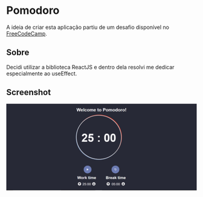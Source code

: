 # Pomodoro

A ideia de criar esta aplicação partiu de um desafio disponível no [FreeCodeCamp](http://freecodecamp.org).

## Sobre 

Decidi utilizar a biblioteca ReactJS e dentro dela resolvi me dedicar especialmente ao useEffect.   

## Screenshot

![screenshhot](/public/pomodoro_screenshot.jpg)